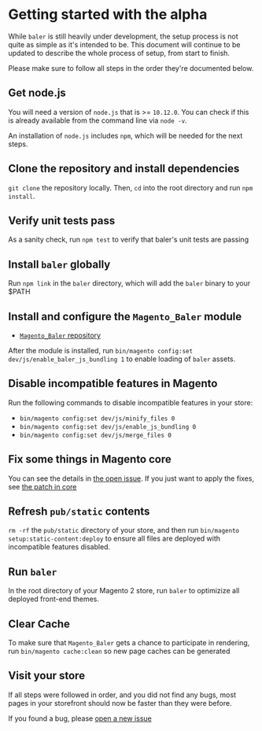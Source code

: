 # Getting started with the alpha

While `baler` is still heavily under development, the setup process is not quite as simple as it's intended to be. This document will continue to be updated to describe the whole process of setup, from start to finish.

Please make sure to follow all steps in the order they're documented below.

## Get node.js

You will need a version of `node.js` that is >= `10.12.0`. You can check if this is already available from the command line via `node -v`.

An installation of `node.js` includes `npm`, which will be needed for the next steps.

## Clone the repository and install dependencies

`git clone` the repository locally. Then, `cd` into the root directory and run `npm install`.

## Verify unit tests pass

As a sanity check, run `npm test` to verify that baler's unit tests are passing

## Install `baler` globally

Run `npm link` in the `baler` directory, which will add the `baler` binary to your \$PATH

## Install and configure the `Magento_Baler` module

-   [`Magento_Baler` repository](https://github.com/adifucan/m2-baler)

After the module is installed, run `bin/magento config:set dev/js/enable_baler_js_bundling 1` to enable loading of `baler` assets.

## Disable incompatible features in Magento

Run the following commands to disable incompatible features in your store:

-   `bin/magento config:set dev/js/minify_files 0`
-   `bin/magento config:set dev/js/enable_js_bundling 0`
-   `bin/magento config:set dev/js/merge_files 0`

## Fix some things in Magento core

You can see the details in [the open issue](https://github.com/DrewML/baler/issues/6). If you just want to apply the fixes, see [the patch in core](https://github.com/magento/magento2/commit/db43c11c6830465b764ede32abb7262258e5f574)

## Refresh `pub/static` contents

`rm -rf` the `pub/static` directory of your store, and then run `bin/magento setup:static-content:deploy` to ensure all files are deployed with incompatible features disabled.

## Run `baler`

In the root directory of your Magento 2 store, run `baler` to optimizize all deployed front-end themes.

## Clear Cache

To make sure that `Magento_Baler` gets a chance to participate in rendering, run `bin/magento cache:clean` so new page caches can be generated

## Visit your store

If all steps were followed in order, and you did not find any bugs, most pages in your storefront should now be faster than they were before.

If you found a bug, please [open a new issue](https://github.com/DrewML/baler/issues/new)
